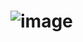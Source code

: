 # ![image](https://user-images.githubusercontent.com/107630680/228601754-7fbd0d7a-0d18-47a2-b664-0d0376007d9f.png)
